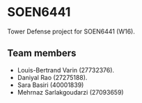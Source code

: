 # SOEN6441
Tower Defense project for SOEN6441 (W16).

## Team members
* Louis-Bertrand Varin (27732376).
* Daniyal Rao (27275188).
* Sara Basiri (40001839)
* Mehrnaz Sarlakgoudarzi (27093659)
